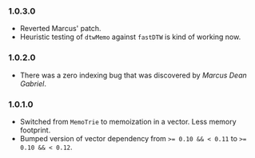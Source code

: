 
### 1.0.3.0 

* Reverted Marcus' patch.
* Heuristic testing of `dtwMemo` against `fastDTW` is kind of working now.

### 1.0.2.0 

* There was a zero indexing bug that was discovered by *Marcus Dean Gabriel*.

### 1.0.1.0 

* Switched from `MemoTrie` to memoization in a vector. Less memory footprint.
* Bumped version of vector dependency from `>= 0.10 && < 0.11` to `>= 0.10 && < 0.12`.
